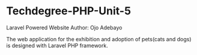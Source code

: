 # Techdegree-PHP-Unit-5
 Laravel Powered Website
 Author: Ojo Adebayo
 
 The web application for the exhibition and adoption of pets(cats and dogs) is designed with Laravel PHP framework.

